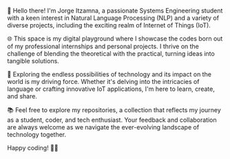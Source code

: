 👋 Hello there! I'm Jorge Itzamna, a passionate Systems Engineering student with a keen interest in Natural Language Processing (NLP) and a variety of diverse projects, including the exciting realm of Internet of Things (IoT).

🌐 This space is my digital playground where I showcase the codes born out of my professional internships and personal projects. I thrive on the challenge of blending the theoretical with the practical, turning ideas into tangible solutions.

🚀 Exploring the endless possibilities of technology and its impact on the world is my driving force. Whether it's delving into the intricacies of language or crafting innovative IoT applications, I'm here to learn, create, and share.

📚 Feel free to explore my repositories, a collection that reflects my journey as a student, coder, and tech enthusiast. Your feedback and collaboration are always welcome as we navigate the ever-evolving landscape of technology together.

Happy coding! 🚀✨
